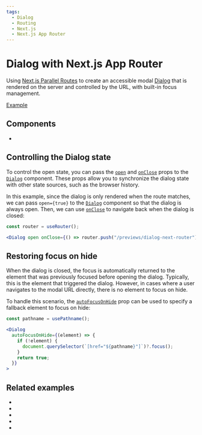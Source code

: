 ```yaml
---
tags:
  - Dialog
  - Routing
  - Next.js
  - Next.js App Router
---
```


# Dialog with Next.js App Router

<div data-description>

Using [Next.js Parallel Routes](https://nextjs.org/docs/app/building-your-application/routing/parallel-routes) to create an accessible modal [Dialog](/components/dialog) that is rendered on the server and controlled by the URL, with built-in focus management.

</div>

<div data-tags></div>

<a href="./page.tsx" data-playground>Example</a>

## Components

<div data-cards="components">

- [](/components/dialog)

</div>

## Controlling the Dialog state

To control the open state, you can pass the [`open`](/reference/dialog#open) and [`onClose`](/reference/dialog#onclose) props to the [`Dialog`](/reference/dialog) component. These props allow you to synchronize the dialog state with other state sources, such as the browser history.

In this example, since the dialog is only rendered when the route matches, we can pass `open={true}` to the [`Dialog`](/reference/dialog) component so that the dialog is always open. Then, we can use [`onClose`](/reference/dialog#onclose) to navigate back when the dialog is closed:

```jsx
const router = useRouter();

<Dialog open onClose={() => router.push("/previews/dialog-next-router")}>
```

## Restoring focus on hide

When the dialog is closed, the focus is automatically returned to the element that was previously focused before opening the dialog. Typically, this is the element that triggered the dialog. However, in cases where a user navigates to the modal URL directly, there is no element to focus on hide.

To handle this scenario, the [`autoFocusOnHide`](/reference/dialog#autofocusonhide) prop can be used to specify a fallback element to focus on hide:

```jsx
const pathname = usePathname();

<Dialog
  autoFocusOnHide={(element) => {
    if (!element) {
      document.querySelector(`[href="${pathname}"]`)?.focus();
    }
    return true;
  }}
>
```

## Related examples

<div data-cards="examples">

- [](/examples/tab-next-router/)
- [](/examples/dialog-react-router/)
- [](/examples/dialog-menu/)
- [](/examples/dialog-nested/)
- [](/examples/dialog-hide-warning/)

</div>
